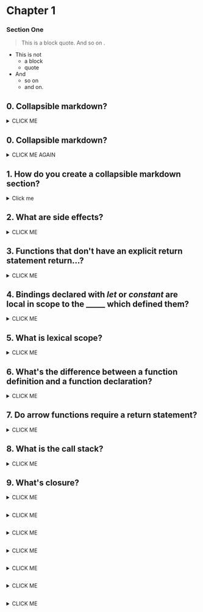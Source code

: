 # Chapter 1

### Section One

> This is a block quote. And so on .

* This is not 
  * a block
  * quote
* And
  * so on
  * and on.
  
## 0. Collapsible markdown?

<details><summary>CLICK ME</summary>
<p>

#### yes, even hidden code blocks!

```python
print("hello world!")
```

</p>
</details>



## 0. Collapsible markdown?

<details><summary>CLICK ME AGAIN</summary>
<p>

#### yes, even hidden code blocks!

```python
print("hello world!")
```

</p>
</details>


## 1. How do you create a collapsible markdown section?
<details><summary>Click me</summary>
<p>
The entire section is describe by a _details_ tag, followed
by a clickable element within a _summary tag_, and lastly ending in a _paragraph_
tag. ie:

  &lt;details>&lt;summary>click me&lt;/summary>
    &lt;p>
      content
    &lt;/p>
  &lt;/details>

You can also include code blocks using triple back ticks ```

 ```javascript
let theNumber = Number(prompt("Pick a number"));
if (!Number.isNaN(theNumber)) {
  console.log("Your number is the square root of " +
              theNumber * theNumber);
}
```

</p>
</details>


## 2. What are side effects? 

<details><summary>CLICK ME</summary>
<p>
If a javascript statement changes the world in some way, those changes are called side effects.

It could display something on the screen—that counts as changing the world—or it could change the internal state of the machine in a way that will affect the statements that come after it.
Statements that only return values and don't otherwise change the world are said to have no side effects.
</p>
</details>

## 3. Functions that don't have an explicit return statement return...?

<details><summary>CLICK ME</summary>
<p>

undefined
</p>
</details>

## 4. Bindings declared with *let* or *constant* are local in scope to the _____ which defined them?

<details><summary>CLICK ME</summary>
<p>

block
</p>
</details>

## 5. What is lexical scope?

<details><summary>CLICK ME</summary>
<p>
The set of bindings visible inside a block is determined by the place of that block in the program text. Each local scope can also see all the local scopes that contain it, and all scopes can see the global scope. This approach to binding visibility is called lexical scoping.
</p>
</details>

## 6. What's the difference between a function definition and a function declaration?

<details><summary>CLICK ME</summary>
<p>
A function definition is a regular binding where the value of the binding is a function.

```javascript
const square = function(x) {
  return x * x;
};
```
A function declaration defines the binding and points it at the funcition.

```javascript
function square(x) {
  return x * x;
}
```
Declarations allow for HOISTING. 

That's because Function declarations are not part of the regular top-to-bottom flow of control. They are conceptually moved to the top of their scope and can be used by all the code in that scope. This is sometimes useful because it offers the freedom to order code in a way that seems meaningful, without worrying about having to define all functions before they are used.
</p>
</details>

## 7. Do arrow functions require a return statement?

<details><summary>CLICK ME</summary>
<p>

No.

```javascript
const square1 = (x) => { return x * x; };
const square2 = x => x * x;

When an arrow function has no parameters at all, its parameter list is just an empty set of parentheses.

const horn = () => {
  console.log("Toot");
};
```

</p>
</details>


## 8. What is the call stack? 

<details><summary>CLICK ME</summary>
<p>
The javascript engine keeps track of the context from which each function is called.
It does this to manage control flows through functions.

The place where the computer stores this context information is the **call stack**.

 Every time a function is called, the current context is stored on top of this stack. When a function returns, it removes the top context from the stack and uses that context to continue execution.

</p>
</details>


## 9. What's closure? 

<details><summary>CLICK ME</summary>
<p>

Closures are data structures with both a code and a data component. (Conceptually, a closure consists of an open lambda term, plus an environment dictating the values of its free variables.)

So, being able to reference a specific instance of a local binding in an enclosing scope—is called closure. 

A function that references bindings from local scopes around it is called **A CLOSURE**. This behavior not only frees you from having to worry about lifetimes of bindings but also makes it possible to use function values in some creative ways.

```javascript
function multiplier(factor) {
  return number => number * factor;
}

let twice = multiplier(2);   // twice closes over the argument '2' passed into the multiplier function
console.log(twice(5)); 
// → 10
```
</p>
</details>


## 

<details><summary>CLICK ME</summary>
<p>


</p>
</details>


## 

<details><summary>CLICK ME</summary>
<p>


</p>
</details>


## 

<details><summary>CLICK ME</summary>
<p>


</p>
</details>


## 

<details><summary>CLICK ME</summary>
<p>


</p>
</details>






<!---
Collapsible Template:
-->

## 

<details><summary>CLICK ME</summary>
<p>


</p>
</details>


## 

<details><summary>CLICK ME</summary>
<p>


</p>
</details>


